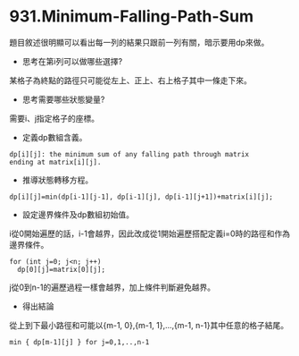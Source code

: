 # 931.Minimum-Falling-Path-Sum

題目敘述很明顯可以看出每一列的結果只跟前一列有關，暗示要用dp來做。

- 思考在第i列可以做哪些選擇?

某格子為終點的路徑只可能從左上、正上、右上格子其中一條走下來。

- 思考需要哪些狀態變量?

需要i、j指定格子的座標。

- 定義dp數組含義。

```
dp[i][j]: the minimum sum of any falling path through matrix 
ending at matrix[i][j].
```

- 推導狀態轉移方程。

```
dp[i][j]=min(dp[i-1][j-1], dp[i-1][j], dp[i-1][j+1])+matrix[i][j];
```

- 設定邊界條件及dp數組初始值。

i從0開始遍歷的話，i-1會越界，因此改成從1開始遍歷搭配定義i=0時的路徑和作為邊界條件。

```
for (int j=0; j<n; j++)
  dp[0][j]=matrix[0][j];
```

j從0到n-1的遍歷過程一樣會越界，加上條件判斷避免越界。

- 得出結論

從上到下最小路徑和可能以{m-1, 0},{m-1, 1},...,{m-1, n-1}其中任意的格子結尾。

```
min { dp[m-1][j] } for j=0,1,..,n-1
```
